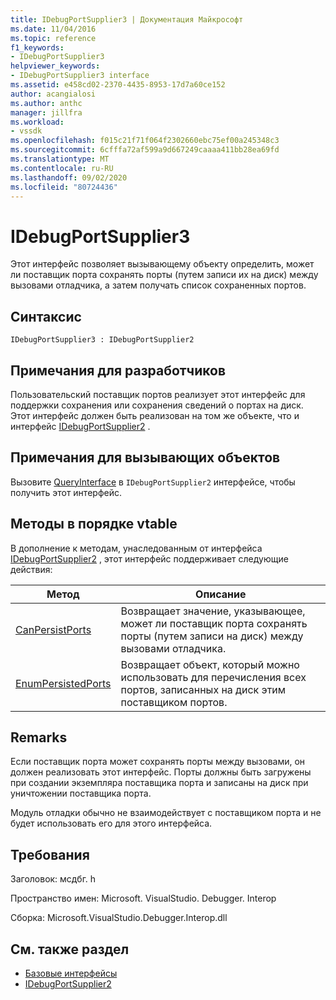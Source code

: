 ```yaml
---
title: IDebugPortSupplier3 | Документация Майкрософт
ms.date: 11/04/2016
ms.topic: reference
f1_keywords:
- IDebugPortSupplier3
helpviewer_keywords:
- IDebugPortSupplier3 interface
ms.assetid: e458cd02-2370-4435-8953-17d7a60ce152
author: acangialosi
ms.author: anthc
manager: jillfra
ms.workload:
- vssdk
ms.openlocfilehash: f015c21f71f064f2302660ebc75ef00a245348c3
ms.sourcegitcommit: 6cfffa72af599a9d667249caaaa411bb28ea69fd
ms.translationtype: MT
ms.contentlocale: ru-RU
ms.lasthandoff: 09/02/2020
ms.locfileid: "80724436"
---
```

# <a name="idebugportsupplier3"></a>IDebugPortSupplier3
Этот интерфейс позволяет вызывающему объекту определить, может ли поставщик порта сохранять порты (путем записи их на диск) между вызовами отладчика, а затем получать список сохраненных портов.

## <a name="syntax"></a>Синтаксис

```
IDebugPortSupplier3 : IDebugPortSupplier2
```

## <a name="notes-for-implementers"></a>Примечания для разработчиков
 Пользовательский поставщик портов реализует этот интерфейс для поддержки сохранения или сохранения сведений о портах на диск. Этот интерфейс должен быть реализован на том же объекте, что и интерфейс [IDebugPortSupplier2](../../../extensibility/debugger/reference/idebugportsupplier2.md) .

## <a name="notes-for-callers"></a>Примечания для вызывающих объектов
 Вызовите [QueryInterface](/cpp/atl/queryinterface) в `IDebugPortSupplier2` интерфейсе, чтобы получить этот интерфейс.

## <a name="methods-in-vtable-order"></a>Методы в порядке vtable
 В дополнение к методам, унаследованным от интерфейса [IDebugPortSupplier2](../../../extensibility/debugger/reference/idebugportsupplier2.md) , этот интерфейс поддерживает следующие действия:

|Метод|Описание|
|------------|-----------------|
|[CanPersistPorts](../../../extensibility/debugger/reference/idebugportsupplier3-canpersistports.md)|Возвращает значение, указывающее, может ли поставщик порта сохранять порты (путем записи на диск) между вызовами отладчика.|
|[EnumPersistedPorts](../../../extensibility/debugger/reference/idebugportsupplier3-enumpersistedports.md)|Возвращает объект, который можно использовать для перечисления всех портов, записанных на диск этим поставщиком портов.|

## <a name="remarks"></a>Remarks
 Если поставщик порта может сохранять порты между вызовами, он должен реализовать этот интерфейс. Порты должны быть загружены при создании экземпляра поставщика порта и записаны на диск при уничтожении поставщика порта.

 Модуль отладки обычно не взаимодействует с поставщиком порта и не будет использовать его для этого интерфейса.

## <a name="requirements"></a>Требования
 Заголовок: мсдбг. h

 Пространство имен: Microsoft. VisualStudio. Debugger. Interop

 Сборка: Microsoft.VisualStudio.Debugger.Interop.dll

## <a name="see-also"></a>См. также раздел
- [Базовые интерфейсы](../../../extensibility/debugger/reference/core-interfaces.md)
- [IDebugPortSupplier2](../../../extensibility/debugger/reference/idebugportsupplier2.md)
